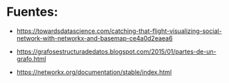 # Fuentes:
 - https://towardsdatascience.com/catching-that-flight-visualizing-social-network-with-networkx-and-basemap-ce4a0d2eaea6
 
 - https://grafosestructuradedatos.blogspot.com/2015/01/partes-de-un-grafo.html

 - https://networkx.org/documentation/stable/index.html